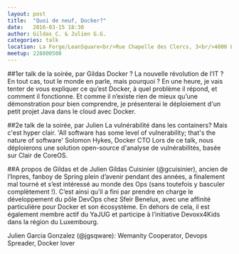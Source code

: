 ```yaml
---
layout: post
title:  "Quoi de neuf, Docker?"
date:   2016-03-15 18:30
author:	Gildas C. & Julien G.G.
categories: talk
location: La Forge/LeanSquare<br/>Rue Chapelle des Clercs, 3<br/>4000 Liège
meetup: 228800508
---
```

##1er talk de la soirée, par Gildas
Docker ? La nouvelle révolution de l’IT ? 
En tout cas, tout le monde en parle, mais pourquoi ?
En une heure, je vais tenter de vous expliquer ce qu’est Docker, à quel problème il répond, et comment il fonctionne.
Et comme il n’existe rien de mieux qu’une démonstration pour bien comprendre, je présenterai le déploiement d'un petit projet Java dans le cloud avec Docker.

##2e talk de la soirée, par Julien
La vulnérabilité dans les containers? Mais c'est hyper clair.
'All software has some level of vulnerability; that's the nature of software' Solomon Hykes, Docker CTO
Lors de ce talk, nous déploierons une solution open-source d'analyse de vulnérabilités, basée sur Clair de CoreOS.


##A propos de Gildas et de Julien
Gildas Cuisinier (@gcuisinier), ancien de l’Inpres, fanboy de Spring plein d’avenir pendant des années, a finalement mal tourné et s’est intéressé au monde des Ops (sans toutefois y basculer complètement !).
C’est ainsi qu’il a fini par prendre en charge le développement du pôle DevOps chez Sfeir Benelux, avec une affinité particulière pour Docker et son écosystème.
En dehors de cela, il est également membre actif du YaJUG et participe à l’initiative Devoxx4Kids dans la région du Luxembourg.

Julien Garcia Gonzalez (@jgsqware): Wemanity Cooperator, Devops Spreader, Docker lover      